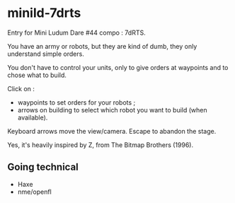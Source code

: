 # minild-7drts

Entry for Mini Ludum Dare #44 compo : 7dRTS.

You have an army or robots, but they are kind of dumb, they only understand simple orders.

You don't have to control your units, only to give orders at waypoints and to chose what to build.

Click on :
* waypoints to set orders for your robots ;
* arrows on building to select which robot you want to build (when available).

Keyboard arrows move the view/camera.
Escape to abandon the stage.

Yes, it's heavily inspired by Z, from The Bitmap Brothers (1996).

## Going technical

* Haxe
* nme/openfl